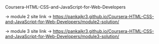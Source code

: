 Coursera-HTML-CSS-and-JavaScript-for-Web-Developers

-> module 2 site link 
-> https://pankajkr3.github.io/Coursera-HTML-CSS-and-JavaScript-for-Web-Developers/module2-solution/

-> module 3 site link
-> https://pankajkr3.github.io/Coursera-HTML-CSS-and-JavaScript-for-Web-Developers/module3-solution/
